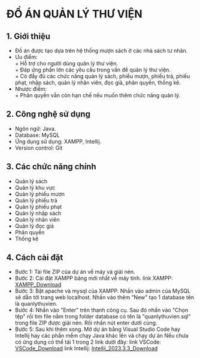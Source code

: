# ĐỒ ÁN QUẢN LÝ THƯ VIỆN
## 1. Giới thiệu
- Đồ án được tạo dựa trên hệ thống mượn sách ở các nhà sách tư nhân.
- Ưu điểm:
<br>\+ Hỗ trợ cho người dùng quản lý thư viện.
<br>\+ Đáp ứng phần lớn các yêu cầu trong vấn đề quản lý thư viện.
<br>\+ Có đầy đủ các chức năng quản lý sách, phiếu mượn, phiếu trả, phiếu phạt, nhập sách, quản lý nhân viên, đọc giả, phân quyền, thống kê.
- Nhược điểm:
<br>\+ Phân quyền vẫn còn hạn chế nếu muốn thêm chức năng quản lý.
## 2. Công nghệ sử dụng
- Ngôn ngữ: Java.
- Database: MySQL
- Ứng dụng sử dụng: XAMPP, Intellij.
- Version control: Git
## 3. Các chức năng chính
- Quản lý sách
- Quản lý khu vực
- Quản lý phiếu mượn
- Quản lý phiếu trả
- Quản lý phiếu phạt
- Quản lý nhập sách
- Quản lý nhân viên
- Quản lý đọc giả
- Phân quyền
- Thống kê
## 4. Cách cài đặt
- Bước 1: Tải file ZIP của dự án về máy và giải nén.
- Bước 2: Cài đặt XAMPP bảng mới nhất về máy tính.
  link XAMPP: [XAMPP_Download](https://www.apachefriends.org/download.html)
- Bước 3: Bật apache và mysql của XAMPP. Nhấn vào admin của MySQL sẽ dẫn tới trang web localhost.
  Nhấn vào thêm "New" tạo 1 database tên là quanlythuvien.
- Bước 4: Nhấn vào "Enter" trên thanh công cụ. Sau đó nhấn vào "Chọn tệp" rồi tìm file nằm trong folder database có tên là "quanlythuvien.sql" trong file ZIP được giải nén. Rồi nhấn nút enter dưới cùng.
- Bước 5: Sau khi thêm xong. Mở dự án bằng Visual Studio Code hay Intellij hay các phần mềm chạy Java khác lên và chạy dự án
  Nếu chưa có ứng dụng có thể tải 1 trong 2 link dưới đây:
  link VSCode: [VSCode_Download](https://code.visualstudio.com/)
  link Intellij: [Intellij_2023.3.3_Download](https://download.jetbrains.com/idea/ideaIU-2023.3.3.exe?_gl=1*lqud24*_gcl_au*MTc5NTUxOTA3NC4xNzQ5ODM0NDM5*FPAU*MTc5NTUxOTA3NC4xNzQ5ODM0NDM5*_ga*MTE3MjA4NTg4Mi4xNzExMTkyOTgy*_ga_9J976DJZ68*czE3NDk4MzQ0MzkkbzEyJGcxJHQxNzQ5ODM0Njk1JGozMyRsMCRoMA..)
